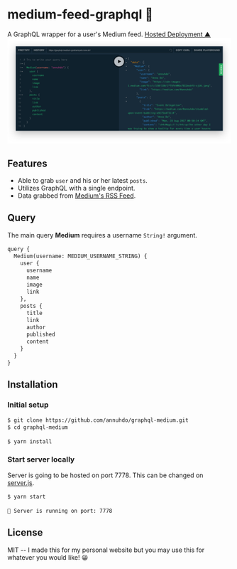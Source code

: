 # medium-feed-graphql 🚀

A GraphQL wrapper for a user's Medium feed. [Hosted Deployment ▲](https://graphql-medium-gvahamywiv.now.sh/)
![GraphQL Playground](./graphql-screenshot.png)

## Features

* Able to grab `user` and his or her latest `posts`.
* Utilizes GraphQL with a single endpoint.
* Data grabbed from
  [Medium's RSS Feed](https://help.medium.com/hc/en-us/articles/214874118-RSS-feeds).
  
## Query

The main query __Medium__ requires a username `String!` argument.

```
query {
  Medium(username: MEDIUM_USERNAME_STRING) {
    user {
      username
      name
      image
      link
    },
    posts {
      title
      link
      author
      published
      content
    }
  }
}
```

## Installation

### Initial setup

```
$ git clone https://github.com/annuhdo/graphql-medium.git
$ cd graphql-medium

$ yarn install
```

### Start server locally

Server is going to be hosted on port 7778. This can be changed on
[server.js](./server.js).

```
$ yarn start

🚀 Server is running on port: 7778
```

## License

MIT -- I made this for my personal website but you may use this for whatever you
would like! 😀
